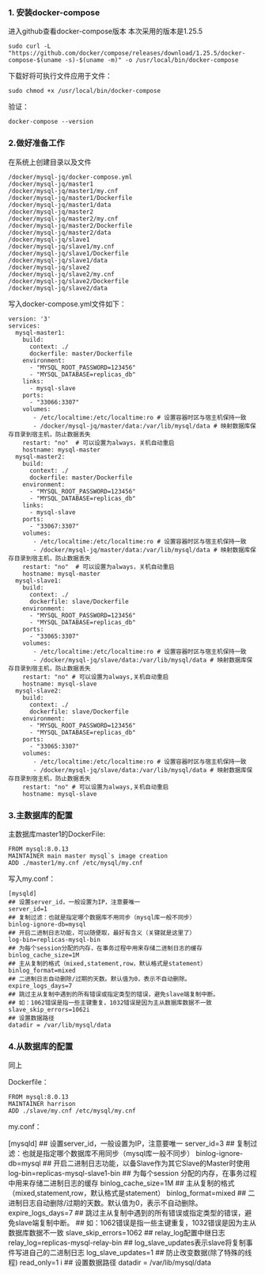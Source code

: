 ### 1. 安装docker-compose

进入github查看docker-compose版本 本次采用的版本是1.25.5

```
sudo curl -L "https://github.com/docker/compose/releases/download/1.25.5/docker-compose-$(uname -s)-$(uname -m)" -o /usr/local/bin/docker-compose
```

下载好将可执行文件应用于文件：

```
sudo chmod +x /usr/local/bin/docker-compose
```

验证：

```
docker-compose --version
```

### 2.做好准备工作

在系统上创建目录以及文件

```
/docker/mysql-jq/docker-compose.yml
/docker/mysql-jq/master1
/docker/mysql-jq/master1/my.cnf
/docker/mysql-jq/master1/Dockerfile
/docker/mysql-jq/master1/data
/docker/mysql-jq/master2
/docker/mysql-jq/master2/my.cnf
/docker/mysql-jq/master2/Dockerfile
/docker/mysql-jq/master2/data
/docker/mysql-jq/slave1
/docker/mysql-jq/slave1/my.cnf
/docker/mysql-jq/slave1/Dockerfile
/docker/mysql-jq/slave1/data
/docker/mysql-jq/slave2
/docker/mysql-jq/slave2/my.cnf
/docker/mysql-jq/slave2/Dockerfile
/docker/mysql-jq/slave2/data
```

写入docker-compose.yml文件如下：

```
version: '3'
services:
  mysql-master1:
    build:
      context: ./
      dockerfile: master/Dockerfile
    environment:
      - "MYSQL_ROOT_PASSWORD=123456"
      - "MYSQL_DATABASE=replicas_db"
    links:
      - mysql-slave
    ports:
      - "33066:3307"
    volumes:
       - /etc/localtime:/etc/localtime:ro # 设置容器时区与宿主机保持一致
       - /docker/mysql-jq/master/data:/var/lib/mysql/data # 映射数据库保存目录到宿主机，防止数据丢失
    restart: "no"  # 可以设置为always，关机自动重启
    hostname: mysql-master
  mysql-master2:
    build:
      context: ./
      dockerfile: master/Dockerfile
    environment:
      - "MYSQL_ROOT_PASSWORD=123456"
      - "MYSQL_DATABASE=replicas_db"
    links:
      - mysql-slave
    ports:
      - "33067:3307"
    volumes:
       - /etc/localtime:/etc/localtime:ro # 设置容器时区与宿主机保持一致
       - /docker/mysql-jq/master/data:/var/lib/mysql/data # 映射数据库保存目录到宿主机，防止数据丢失
    restart: "no"  # 可以设置为always，关机自动重启
    hostname: mysql-master
  mysql-slave1:
    build:
      context: ./
      dockerfile: slave/Dockerfile
    environment:
      - "MYSQL_ROOT_PASSWORD=123456"
      - "MYSQL_DATABASE=replicas_db"
    ports:
      - "33065:3307"
    volumes:
       - /etc/localtime:/etc/localtime:ro # 设置容器时区与宿主机保持一致
       - /docker/mysql-jq/slave/data:/var/lib/mysql/data # 映射数据库保存目录到宿主机，防止数据丢失
    restart: "no" # 可以设置为always,关机自动重启
    hostname: mysql-slave
  mysql-slave2:
    build:
      context: ./
      dockerfile: slave/Dockerfile
    environment:
      - "MYSQL_ROOT_PASSWORD=123456"
      - "MYSQL_DATABASE=replicas_db"
    ports:
      - "33065:3307"
    volumes:
       - /etc/localtime:/etc/localtime:ro # 设置容器时区与宿主机保持一致
       - /docker/mysql-jq/slave/data:/var/lib/mysql/data # 映射数据库保存目录到宿主机，防止数据丢失
    restart: "no" # 可以设置为always,关机自动重启
    hostname: mysql-slave
```

### 3.主数据库的配置

主数据库master1的DockerFile:

```
FROM mysql:8.0.13
MAINTAINER main master mysql`s image creation
ADD ./master1/my.cnf /etc/mysql/my.cnf
```

写入my.conf：

```
[mysqld]
## 设置server_id，一般设置为IP，注意要唯一
server_id=1
## 复制过滤：也就是指定哪个数据库不用同步（mysql库一般不同步）
binlog-ignore-db=mysql
## 开启二进制日志功能，可以随便取，最好有含义（关键就是这里了）
log-bin=replicas-mysql-bin
## 为每个session分配的内存，在事务过程中用来存储二进制日志的缓存
binlog_cache_size=1M
## 主从复制的格式（mixed,statement,row，默认格式是statement）
binlog_format=mixed
## 二进制日志自动删除/过期的天数。默认值为0，表示不自动删除。
expire_logs_days=7
## 跳过主从复制中遇到的所有错误或指定类型的错误，避免slave端复制中断。
## 如：1062错误是指一些主键重复，1032错误是因为主从数据库数据不一致
slave_skip_errors=1062i
## 设置数据路径
datadir = /var/lib/mysql/data
```

### 4.从数据库的配置

同上

Dockerfile：

```
FROM mysql:8.0.13
MAINTAINER harrison
ADD ./slave/my.cnf /etc/mysql/my.cnf
```

my.conf：

[mysqld]
\## 设置server_id，一般设置为IP，注意要唯一
server_id=3
\## 复制过滤：也就是指定哪个数据库不用同步（mysql库一般不同步）
binlog-ignore-db=mysql
\## 开启二进制日志功能，以备Slave作为其它Slave的Master时使用
log-bin=replicas-mysql-slave1-bin
\## 为每个session 分配的内存，在事务过程中用来存储二进制日志的缓存
binlog_cache_size=1M
\## 主从复制的格式（mixed,statement,row，默认格式是statement）
binlog_format=mixed
\## 二进制日志自动删除/过期的天数。默认值为0，表示不自动删除。
expire_logs_days=7
\## 跳过主从复制中遇到的所有错误或指定类型的错误，避免slave端复制中断。
\## 如：1062错误是指一些主键重复，1032错误是因为主从数据库数据不一致
slave_skip_errors=1062
\## relay_log配置中继日志
relay_log=replicas-mysql-relay-bin
\## log_slave_updates表示slave将复制事件写进自己的二进制日志
log_slave_updates=1
\## 防止改变数据(除了特殊的线程)
read_only=1  i
\## 设置数据路径
datadir = /var/lib/mysql/data